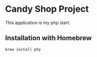 # Candy Shop Project

This application is my php start.

## Installation with Homebrew

```bash
brew install php
```
